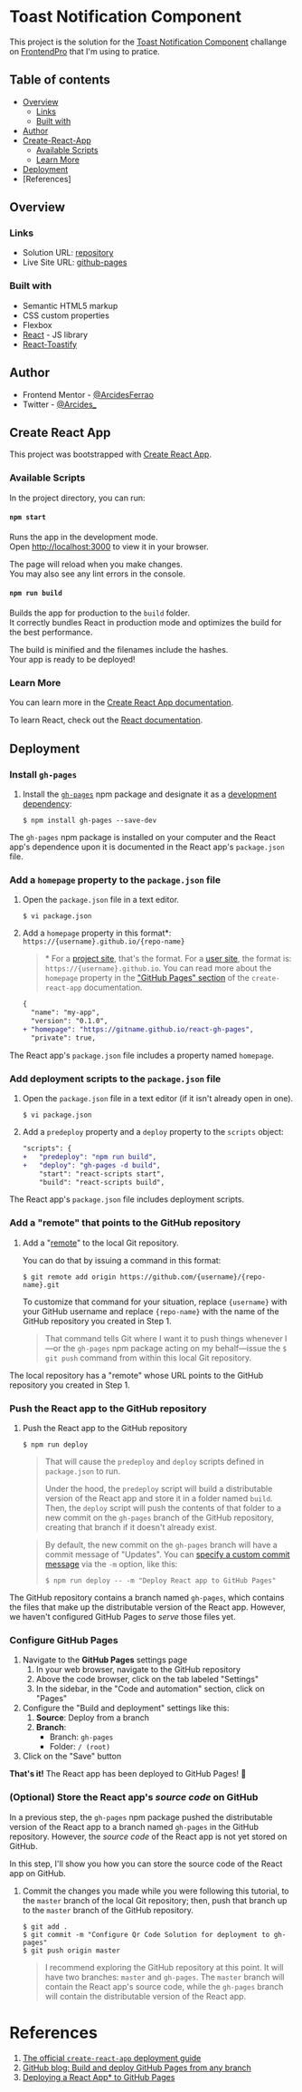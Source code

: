 # Toast Notification Component

This project is the solution for the [Toast Notification Component](https://www.frontendpro.dev/frontend-coding-challenges/toast-notification-component-mHFR9GcTlWSyG8dO32Ok) challange on [FrontendPro](https://www.frontendpro.dev/f) that I'm using to pratice.

## Table of contents

- [Overview](#overview)
  - [Links](#links)
  - [Built with](#built-with)
- [Author](#author)
- [Create-React-App](#create-react-app)
  - [Available Scripts](#available-scripts)
  - [Learn More](#learn-more)
- [Deployment](#deployment)
- [References]

## Overview

### Links

- Solution URL: [repository](https://github.com/ArcidesFerrao/toast-notification-component)
- Live Site URL: [github-pages](https://arcidesferrao.github.io/toast-notification-component/)

### Built with

- Semantic HTML5 markup
- CSS custom properties
- Flexbox
- [React](https://reactjs.org/) - JS library
- [React-Toastify](https://fkhadra.github.io/react-toastify/introduction)

## Author

- Frontend Mentor - [@ArcidesFerrao](https://www.frontendmentor.io/profile/ArcidesFerrao)
- Twitter - [@Arcides_](https://www.twitter.com/Arcides_)



## Create React App

This project was bootstrapped with [Create React App](https://github.com/facebook/create-react-app).

### Available Scripts

In the project directory, you can run:

#### `npm start`

Runs the app in the development mode.\
Open [http://localhost:3000](http://localhost:3000) to view it in your browser.

The page will reload when you make changes.\
You may also see any lint errors in the console.


#### `npm run build`

Builds the app for production to the `build` folder.\
It correctly bundles React in production mode and optimizes the build for the best performance.

The build is minified and the filenames include the hashes.\
Your app is ready to be deployed!

### Learn More

You can learn more in the [Create React App documentation](https://facebook.github.io/create-react-app/docs/getting-started).

To learn React, check out the [React documentation](https://reactjs.org/).

## Deployment

### Install `gh-pages` 

1. Install the [`gh-pages`](https://github.com/tschaub/gh-pages) npm package and designate it as a [development dependency](https://docs.npmjs.com/specifying-dependencies-and-devdependencies-in-a-package-json-file):
 
    ```shell
    $ npm install gh-pages --save-dev
    ```

The `gh-pages` npm package is installed on your computer and the React app's dependence upon it is documented in the React app's `package.json` file.

### Add a `homepage` property to the `package.json` file

1. Open the `package.json` file in a text editor.
   
    ```shell
    $ vi package.json
    ```

2. Add a `homepage` property in this format\*: `https://{username}.github.io/{repo-name}`

    > \* For a [project site](https://pages.github.com/#project-site), that's the format. For a [user site](https://pages.github.com/#user-site), the format is: `https://{username}.github.io`. You can read more about the `homepage` property in the ["GitHub Pages" section](https://create-react-app.dev/docs/deployment/#github-pages) of the `create-react-app` documentation.

    ```diff
    {
      "name": "my-app",
      "version": "0.1.0",
    + "homepage": "https://gitname.github.io/react-gh-pages",
      "private": true,
    ```
The React app's `package.json` file includes a property named `homepage`.

### Add deployment scripts to the `package.json` file

1. Open the `package.json` file in a text editor (if it isn't already open in one).
   
    ```shell
    $ vi package.json
    ```

2. Add a `predeploy` property and a `deploy` property to the `scripts` object:

    ```diff
    "scripts": {
    +   "predeploy": "npm run build",
    +   "deploy": "gh-pages -d build",
        "start": "react-scripts start",
        "build": "react-scripts build",
    ```

The  React app's `package.json` file includes deployment scripts.

### Add a "remote" that points to the GitHub repository

1. Add a "[remote](https://git-scm.com/docs/git-remote)" to the local Git repository.

    You can do that by issuing a command in this format: 
    
    ```shell
    $ git remote add origin https://github.com/{username}/{repo-name}.git
    ```
    
    To customize that command for your situation, replace `{username}` with your GitHub username and replace `{repo-name}` with the name of the GitHub repository you created in Step 1.

    > That command tells Git where I want it to push things whenever I—or the `gh-pages` npm package acting on my behalf—issue the `$ git push` command from within this local Git repository.

The local repository has a "remote" whose URL points to the GitHub repository you created in Step 1.

### Push the React app to the GitHub repository

1. Push the React app to the GitHub repository

    ```shell
    $ npm run deploy
    ```

    > That will cause the `predeploy` and `deploy` scripts defined in `package.json` to run.
    >
    > Under the hood, the `predeploy` script will build a distributable version of the React app and store it in a folder named `build`. Then, the `deploy` script will push the contents of that folder to a new commit on the `gh-pages` branch of the GitHub repository, creating that branch if it doesn't already exist.

    > By default, the new commit on the `gh-pages` branch will have a commit message of "Updates". You can [specify a custom commit message](https://github.com/gitname/react-gh-pages/issues/80#issuecomment-1042449820) via the `-m` option, like this:
    > ```shell
    > $ npm run deploy -- -m "Deploy React app to GitHub Pages"
    > ```

The GitHub repository contains a branch named `gh-pages`, which contains the files that make up the distributable version of the React app. However, we haven't configured GitHub Pages to _serve_ those files yet.

### Configure GitHub Pages

1. Navigate to the **GitHub Pages** settings page
   1. In your web browser, navigate to the GitHub repository
   1. Above the code browser, click on the tab labeled "Settings"
   1. In the sidebar, in the "Code and automation" section, click on "Pages"
1. Configure the "Build and deployment" settings like this: 
   1. **Source**: Deploy from a branch
   2. **Branch**: 
      - Branch: `gh-pages`
      - Folder: `/ (root)`
1. Click on the "Save" button

**That's it!** The React app has been deployed to GitHub Pages! :rocket:

### (Optional) Store the React app's _source code_ on GitHub

In a previous step, the `gh-pages` npm package pushed the distributable version of the React app to a branch named `gh-pages` in the GitHub repository. However, the _source code_ of the React app is not yet stored on GitHub.

In this step, I'll show you how you can store the source code of the React app on GitHub.

1. Commit the changes you made while you were following this tutorial, to the `master` branch of the local Git repository; then, push that branch up to the `master` branch of the GitHub repository.

    ```shell
    $ git add .
    $ git commit -m "Configure Qr Code Solution for deployment to gh-pages"
    $ git push origin master
    ```

    > I recommend exploring the GitHub repository at this point. It will have two branches: `master` and `gh-pages`. The `master` branch will contain the React app's source code, while the `gh-pages` branch will contain the distributable version of the React app.

# References

1. [The official `create-react-app` deployment guide](https://create-react-app.dev/docs/deployment/#github-pages)
2. [GitHub blog: Build and deploy GitHub Pages from any branch](https://github.blog/changelog/2020-09-03-build-and-deploy-github-pages-from-any-branch/)
3. [Deploying a React App* to GitHub Pages](https://github.com/gitname/react-gh-pages)